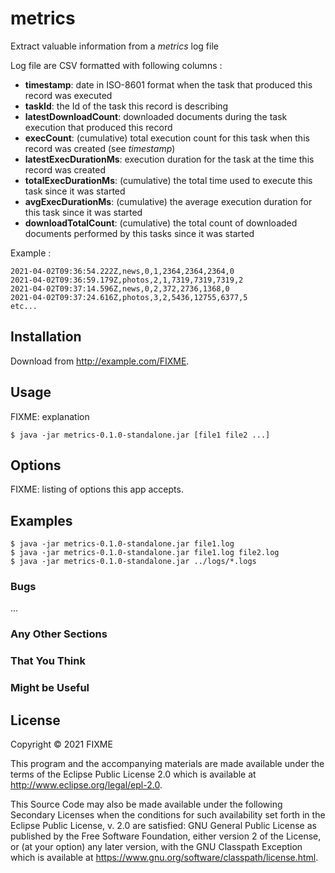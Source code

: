 # metrics

Extract valuable information from a *metrics* log file

Log file are CSV formatted with following columns : 

- **timestamp**: date in ISO-8601 format when the task that produced this record was executed
- **taskId**: the Id of the task this record is describing
- **latestDownloadCount**: downloaded documents during the task execution that produced this record
- **execCount**: (cumulative) total execution count for this task when this record was created (see *timestamp*)
- **latestExecDurationMs**: execution duration for the task at the time this record was created
- **totalExecDurationMs**: (cumulative) the total time used to execute this task since it was started
- **avgExecDurationMs**: (cumulative) the average execution duration for this task since it was started
- **downloadTotalCount**: (cumulative) the total count of downloaded documents performed by this tasks since it was started

Example : 
```
2021-04-02T09:36:54.222Z,news,0,1,2364,2364,2364,0
2021-04-02T09:36:59.179Z,photos,2,1,7319,7319,7319,2
2021-04-02T09:37:14.596Z,news,0,2,372,2736,1368,0
2021-04-02T09:37:24.616Z,photos,3,2,5436,12755,6377,5
etc...
```

## Installation

Download from http://example.com/FIXME.

## Usage

FIXME: explanation

    $ java -jar metrics-0.1.0-standalone.jar [file1 file2 ...]

## Options

FIXME: listing of options this app accepts.

## Examples

    $ java -jar metrics-0.1.0-standalone.jar file1.log
    $ java -jar metrics-0.1.0-standalone.jar file1.log file2.log
    $ java -jar metrics-0.1.0-standalone.jar ../logs/*.logs

### Bugs

...

### Any Other Sections
### That You Think
### Might be Useful

## License

Copyright © 2021 FIXME

This program and the accompanying materials are made available under the
terms of the Eclipse Public License 2.0 which is available at
http://www.eclipse.org/legal/epl-2.0.

This Source Code may also be made available under the following Secondary
Licenses when the conditions for such availability set forth in the Eclipse
Public License, v. 2.0 are satisfied: GNU General Public License as published by
the Free Software Foundation, either version 2 of the License, or (at your
option) any later version, with the GNU Classpath Exception which is available
at https://www.gnu.org/software/classpath/license.html.
